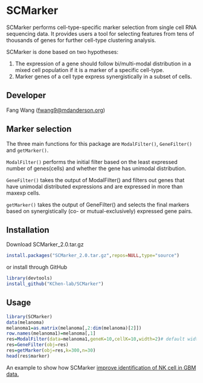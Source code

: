 # SCMarker

SCMarker performs cell-type-specific marker selection from single cell RNA sequencing data.
It provides users a tool for selecting features from tens of thousands of genes for further cell-type clustering analysis.

SCMarker is done based on two hypotheses:
1) The expression of a gene should follow bi/multi-modal distribution in a mixed cell population if it is a marker of a specific cell-type.
2) Marker genes of a cell type express synergistically in a subset of cells.

Developer
------------
Fang Wang (fwang9@mdanderson.org)


Marker selection
---------------------
The three main functions for this package are `ModalFilter()`, `GeneFilter()` and `getMarker()`.

`ModalFilter()` performs the initial filter based on the least expressed number of genes(cells) and whether the gene has unimodal distribution.

`GeneFilter()` takes the output of ModalFilter() and filters out genes that have unimodal distributed expressions and are expressed in more than maxexp cells.

`getMarker()` takes the output of GeneFilter() and selects the final markers based on synergistically (co- or mutual-exclusively) expressed gene pairs.



Installation
----------------------
Download SCMarker_2.0.tar.gz
```R
install.packages("SCMarker_2.0.tar.gz",repos=NULL,type="source")
```
or install through GitHub
```R
library(devtools)
install_github("KChen-lab/SCMarker")
```


Usage
----------------------

```R
library(SCMarker)
data(melanoma)
melanoma1=as.matrix(melanoma[,2:dim(melanoma)[2]])
row.names(melanoma1)=melanoma[,1]
res=ModalFilter(data=melanoma1,geneK=10,cellK=10,width=2)# default width = 1 for UMI data, width =2 for TPM data.
res=GeneFilter(obj=res)
res=getMarker(obj=res,k=300,n=30)
head(res$marker)

```

An example to show how SCMarker [improve identification of NK cell in GBM data.](https://github.com/KChen-lab/SCMarker/blob/master/test/SCMarker.GBM.NK.pdf)
